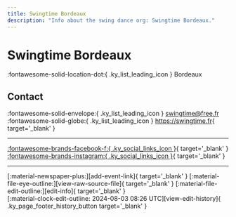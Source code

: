 ```yaml
---
title: Swingtime Bordeaux
description: "Info about the swing dance org: Swingtime Bordeaux."
---
```


# Swingtime Bordeaux

:fontawesome-solid-location-dot:{ .ky_list_leading_icon } Bordeaux  


## Contact

:fontawesome-solid-envelope:{ .ky_list_leading_icon } <swingtime@free.fr>  
:fontawesome-solid-globe:{ .ky_list_leading_icon } <https://swingtime.fr>{ target='_blank' }  

---

 [:fontawesome-brands-facebook-f:{ .ky_social_links_icon }](https://www.facebook.com/swingtimebordeauxswingtime){ target='_blank' } [:fontawesome-brands-instagram:{ .ky_social_links_icon }](https://instagram.com/swingtime_bordeaux){ target='_blank' }

---

<div class="ky_page_footer" markdown>
<div class="ky_page_footer_trailing" markdown="span">
[:material-newspaper-plus:][add-event-link]{ target='_blank' }
[:material-file-eye-outline:][view-raw-source-file]{ target='_blank' }
[:material-file-edit-outline:][edit-info]{ target='_blank' }
</div>
<div class="ky_page_footer_leading" markdown="span">
[:material-clock-edit-outline: 2024-08-03 08:26 UTC][view-edit-history]{ .ky_page_footer_history_button target='_blank' }
</div>
</div>

[add-event-link]: https://github.com/swingdance/events/issues/new?assignees=&labels=add+event&projects=&template=02-add_entity.yml&title=%5Bfr%5D%20%3CName%3E&region=fr&province=Bordeaux&city=Bordeaux&org_id=swingtime-bordeaux "Add Event"
[view-raw-source-file]: https://github.com/swingdance/orgs/blob/main/fr/swingtime-bordeaux.json "View Raw Source File"
[edit-info]: https://github.com/swingdance/orgs/issues/new?assignees=&labels=update+org&projects=&template=03-update_entity.yml&title=%5Bfr%5D%20Swingtime%20Bordeaux&region=fr&id=swingtime-bordeaux&name=Swingtime%20Bordeaux "Edit Info"

[view-edit-history]: https://github.com/swingdance/orgs/commits/main/fr/swingtime-bordeaux.json "View Edit History"
